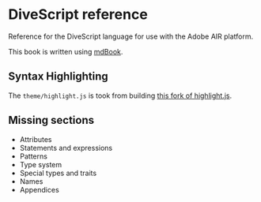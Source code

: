 # DiveScript reference

Reference for the DiveScript language for use with the Adobe AIR platform.

This book is written using [mdBook](https://rust-lang.github.io/mdBook/).

## Syntax Highlighting

The `theme/highlight.js` is took from building [this fork of highlight.js](https://github.com/divescript/highlight-js/tree/main#build-from-source).

## Missing sections

- Attributes
- Statements and expressions
- Patterns
- Type system
- Special types and traits
- Names
- Appendices